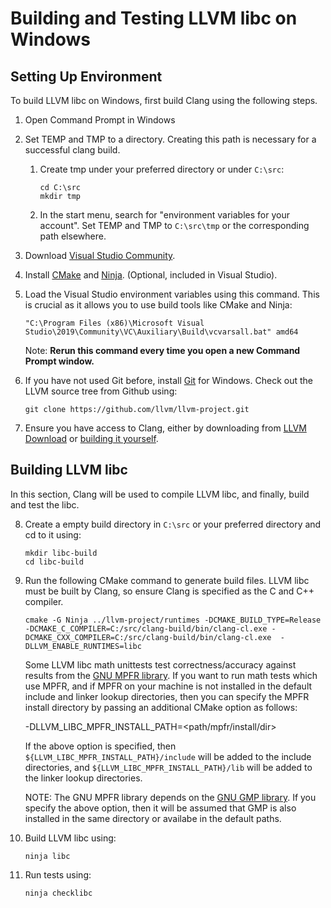 # Building and Testing LLVM libc on Windows

## Setting Up Environment

To build LLVM libc on Windows, first build Clang using the following steps.

1. Open Command Prompt in Windows
2. Set TEMP and TMP to a directory. Creating this path is necessary for a
   successful clang build.
    1. Create tmp under your preferred directory or under `C:\src`:

        ```
        cd C:\src
        mkdir tmp
        ```

    2. In the start menu, search for "environment variables for your account".
       Set TEMP and TMP to `C:\src\tmp` or the corresponding path elsewhere.
3. Download [Visual Studio Community](https://visualstudio.microsoft.com/downloads/).
4. Install [CMake](https://cmake.org/download/) and
   [Ninja](https://github.com/ninja-build/ninja/releases). (Optional, included
   in Visual Studio).
5. Load the Visual Studio environment variables using this command. This is
   crucial as it allows you to use build tools like CMake and Ninja:

    ```
    "C:\Program Files (x86)\Microsoft Visual Studio\2019\Community\VC\Auxiliary\Build\vcvarsall.bat" amd64
    ```

    Note: **Rerun this command every time you open a new Command Prompt
    window.**

6. If you have not used Git before, install
   [Git](https://git-scm.com/download/win) for Windows. Check out the LLVM
   source tree from Github using:

    ```
    git clone https://github.com/llvm/llvm-project.git
    ```

7. Ensure you have access to Clang, either by downloading from
   [LLVM Download](https://releases.llvm.org/download.html) or
   [building it yourself](https://clang.llvm.org/get_started.html).

## Building LLVM libc

In this section, Clang will be used to compile LLVM
libc, and finally, build and test the libc.

8. Create a empty build directory in `C:\src` or your preferred directory and
    cd to it using:

    ```
    mkdir libc-build
    cd libc-build
    ```

9. Run the following CMake command to generate build files. LLVM libc must be built
   by Clang, so ensure Clang is specified as the C and C++ compiler.

    ```
    cmake -G Ninja ../llvm-project/runtimes -DCMAKE_BUILD_TYPE=Release -DCMAKE_C_COMPILER=C:/src/clang-build/bin/clang-cl.exe -DCMAKE_CXX_COMPILER=C:/src/clang-build/bin/clang-cl.exe  -DLLVM_ENABLE_RUNTIMES=libc
    ```

    Some LLVM libc math unittests test correctness/accuracy against results from
    the [GNU MPFR library](https://www.mpfr.org/). If you want to run math tests
    which use MPFR, and if MPFR on your machine is not installed in the default
    include and linker lookup directories, then you can specify the MPFR install
    directory by passing an additional CMake option as follows:

    -DLLVM_LIBC_MPFR_INSTALL_PATH=<path/mpfr/install/dir>

    If the above option is specified, then `${LLVM_LIBC_MPFR_INSTALL_PATH}/include`
    will be added to the include directories, and
    `${LLVM_LIBC_MPFR_INSTALL_PATH}/lib` will be added to the linker lookup
    directories.

    NOTE: The GNU MPFR library depends on the
    [GNU GMP library](https://gmplib.org/). If you specify the above option, then it
    will be assumed that GMP is also installed in the same directory or availabe in
    the default paths.

10. Build LLVM libc using:

    ```
    ninja libc

    ```

11. Run tests using:

    ```
    ninja checklibc
    ```
